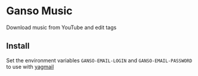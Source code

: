 # Ganso Music
Download music from YouTube and edit tags

## Install
Set the environment variables `GANSO-EMAIL-LOGIN` and `GANSO-EMAIL-PASSWORD` to use with [yagmail](https://github.com/kootenpv/yagmail)
